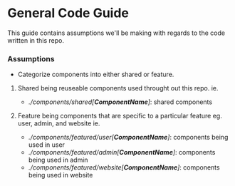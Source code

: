 # General Code Guide

This guide contains assumptions we'll be making with regards to the code written in this repo.

### Assumptions

- Categorize components into either shared or feature.

1. Shared being reuseable components used throught out this repo. ie.

   - _./components/shared[**ComponentName**]_: shared components

2. Feature being components that are specific to a particular feature eg. user, admin, and website ie.
   - _./components/featured/user[**ComponentName**]_: components being used in user
   - _./components/featured/admin[**ComponentName**]_: components being used in admin
   - _./components/featured/website[**ComponentName**]_: components being used in website
